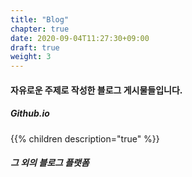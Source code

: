 ```yaml
---
title: "Blog"
chapter: true
date: 2020-09-04T11:27:30+09:00
draft: true
weight: 3
---
```

#### 자유로운 주제로 작성한 블로그 게시물들입니다.

##### Github.io
{{% children description="true" %}}

##### 그 외의 블로그 플랫폼